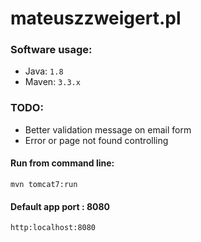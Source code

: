 # mateuszzweigert.pl

### Software usage:

* Java: `1.8`
* Maven: `3.3.x`

### TODO:

* Better validation message on email form
* Error or page not found controlling

#### Run from command line:

`mvn tomcat7:run`

#### Default app port : 8080
`http:localhost:8080`
